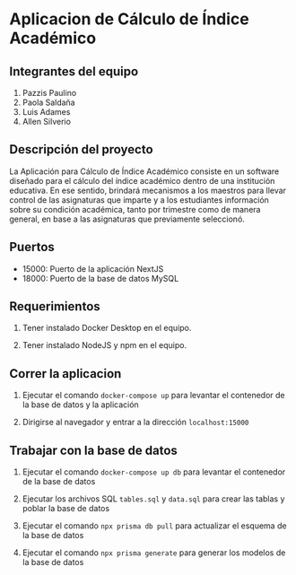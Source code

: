 # Aplicacion de Cálculo de Índice Académico

## Integrantes del equipo

1. Pazzis Paulino
2. Paola Saldaña
3. Luis Adames
4. Allen Silverio

## Descripción del proyecto

La Aplicación para Cálculo de Índice Académico consiste en un software diseñado para el cálculo del índice académico dentro de una institución educativa. En ese sentido, brindará mecanismos a los maestros para llevar control de las asignaturas que imparte y a los estudiantes información sobre su condición académica, tanto por trimestre como de manera general, en base a las asignaturas que previamente seleccionó.

## Puertos

- 15000: Puerto de la aplicación NextJS
- 18000: Puerto de la base de datos MySQL

## Requerimientos

1. Tener instalado Docker Desktop en el equipo.

2. Tener instalado NodeJS y npm en el equipo.

## Correr la aplicacion

1. Ejecutar el comando `docker-compose up` para levantar el contenedor de la base de datos y la aplicación

2. Dirigirse al navegador y entrar a la dirección `localhost:15000`

## Trabajar con la base de datos

1. Ejecutar el comando `docker-compose up db` para levantar el contenedor de la base de datos

2. Ejecutar los archivos SQL `tables.sql` y `data.sql` para crear las tablas y poblar la base de datos

3. Ejecutar el comando `npx prisma db pull` para actualizar el esquema de la base de datos

4. Ejecutar el comando `npx prisma generate` para generar los modelos de la base de datos

